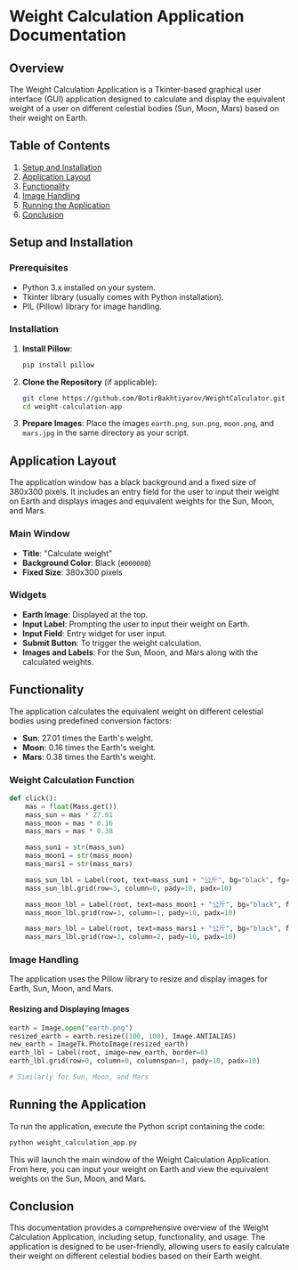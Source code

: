 # Weight Calculation Application Documentation

## Overview

The Weight Calculation Application is a Tkinter-based graphical user interface (GUI) application designed to calculate and display the equivalent weight of a user on different celestial bodies (Sun, Moon, Mars) based on their weight on Earth.

## Table of Contents

1. [Setup and Installation](#setup-and-installation)
2. [Application Layout](#application-layout)
3. [Functionality](#functionality)
4. [Image Handling](#image-handling)
5. [Running the Application](#running-the-application)
6. [Conclusion](#conclusion)

## Setup and Installation

### Prerequisites

- Python 3.x installed on your system.
- Tkinter library (usually comes with Python installation).
- PIL (Pillow) library for image handling.

### Installation

1. **Install Pillow**:
   ```bash
   pip install pillow
   ```

2. **Clone the Repository** (if applicable):
   ```bash
   git clone https://github.com/BotirBakhtiyarov/WeightCalculator.git
   cd weight-calculation-app
   ```

3. **Prepare Images**:
   Place the images `earth.png`, `sun.png`, `moon.png`, and `mars.jpg` in the same directory as your script.

## Application Layout

The application window has a black background and a fixed size of 380x300 pixels. It includes an entry field for the user to input their weight on Earth and displays images and equivalent weights for the Sun, Moon, and Mars.

### Main Window

- **Title**: "Calculate weight"
- **Background Color**: Black (`#000000`)
- **Fixed Size**: 380x300 pixels

### Widgets

- **Earth Image**: Displayed at the top.
- **Input Label**: Prompting the user to input their weight on Earth.
- **Input Field**: Entry widget for user input.
- **Submit Button**: To trigger the weight calculation.
- **Images and Labels**: For the Sun, Moon, and Mars along with the calculated weights.

## Functionality

The application calculates the equivalent weight on different celestial bodies using predefined conversion factors:
- **Sun**: 27.01 times the Earth's weight.
- **Moon**: 0.16 times the Earth's weight.
- **Mars**: 0.38 times the Earth's weight.

### Weight Calculation Function
```python
def click():
    mas = float(Mass.get())
    mass_sun = mas * 27.01
    mass_moon = mas * 0.16
    mass_mars = mas * 0.38

    mass_sun1 = str(mass_sun)
    mass_moon1 = str(mass_moon)
    mass_mars1 = str(mass_mars)

    mass_sun_lbl = Label(root, text=mass_sun1 + "公斤", bg="black", fg="white")
    mass_sun_lbl.grid(row=3, column=0, pady=10, padx=10)

    mass_moon_lbl = Label(root, text=mass_moon1 + "公斤", bg="black", fg="white")
    mass_moon_lbl.grid(row=3, column=1, pady=10, padx=10)

    mass_mars_lbl = Label(root, text=mass_mars1 + "公斤", bg="black", fg="white")
    mass_mars_lbl.grid(row=3, column=2, pady=10, padx=10)
```

### Image Handling

The application uses the Pillow library to resize and display images for Earth, Sun, Moon, and Mars.

#### Resizing and Displaying Images
```python
earth = Image.open("earth.png")
resized_earth = earth.resize((100, 100), Image.ANTIALIAS)
new_earth = ImageTk.PhotoImage(resized_earth)
earth_lbl = Label(root, image=new_earth, border=0)
earth_lbl.grid(row=0, column=0, columnspan=3, pady=10, padx=10)

# Similarly for Sun, Moon, and Mars
```

## Running the Application

To run the application, execute the Python script containing the code:
```bash
python weight_calculation_app.py
```

This will launch the main window of the Weight Calculation Application. From here, you can input your weight on Earth and view the equivalent weights on the Sun, Moon, and Mars.

## Conclusion

This documentation provides a comprehensive overview of the Weight Calculation Application, including setup, functionality, and usage. The application is designed to be user-friendly, allowing users to easily calculate their weight on different celestial bodies based on their Earth weight.
